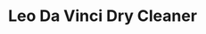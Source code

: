 ---
title: "Leo Da Vinci Dry Cleaner"
url: /mission-viejo/leo-da-vinci-dry-cleaner/
shop: Wäscherei
---